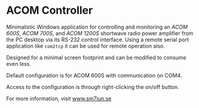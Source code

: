 # ACOM Controller

Minimalistic Windows application for controlling and monitoring an *ACOM 600S*, 
*ACOM 700S*, and *ACOM 1200S* shortwave radio power amplifier from the PC desktop
via its RS-232 control interface. Using a remote serial port application like 
`com2tcp` it can be used for remote operation also. 

Designed for a minimal screen footprint and can be modified to consume even less. 

Default configuration is for ACOM 600S with communication on COM4. 

Access to the configuration is through right-clicking the on/off button. 

For more information, visit www.sm7iun.se
